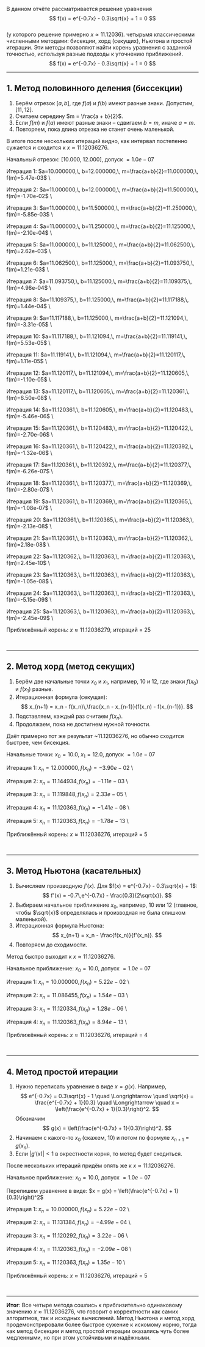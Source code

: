 В данном отчёте рассматривается решение уравнения
$$
f(x) = e^{-0.7x} - 0.3\sqrt{x} + 1 = 0
$$  
(у которого решение примерно $x \approx 11.12036$).
четырьмя классическими численными методами: бисекции, хорд (секущих), Ньютона и простой итерации. Эти методы позволяют найти корень уравнения с заданной точностью, используя разные подходы к уточнению приближений.
$$
f(x) = e^{-0.7x} - 0.3\sqrt{x} + 1 = 0
$$  


---

## 1. Метод половинного деления (биссекции)

1. Берём отрезок $[a,b]$, где $f(a)$ и $f(b)$ имеют разные знаки. Допустим, $[11, 12]$.  
2. Считаем середину $m = \frac{a + b}{2}$.  
3. Если $f(m)$ и $f(a)$ имеют разные знаки – сдвигаем $b = m$, иначе $a = m$.  
4. Повторяем, пока длина отрезка не станет очень маленькой.  

В итоге после нескольких итераций  видно, как интервал постепенно сужается и сходится к $x \approx 11.12036276$.

Начальный отрезок: $[10.000,\; 12.000]$, допуск $=1.0e-07$

Итерация 1: $a=10.000000,\, b=12.000000,\, m=\frac{a+b}{2}=11.000000,\, f(m)=5.47e-03$  \\

Итерация 2: $a=11.000000,\, b=12.000000,\, m=\frac{a+b}{2}=11.500000,\, f(m)=-1.70e-02$  \\

Итерация 3: $a=11.000000,\, b=11.500000,\, m=\frac{a+b}{2}=11.250000,\, f(m)=-5.85e-03$  \\

Итерация 4: $a=11.000000,\, b=11.250000,\, m=\frac{a+b}{2}=11.125000,\, f(m)=-2.10e-04$  \\

Итерация 5: $a=11.000000,\, b=11.125000,\, m=\frac{a+b}{2}=11.062500,\, f(m)=2.62e-03$  \\

Итерация 6: $a=11.062500,\, b=11.125000,\, m=\frac{a+b}{2}=11.093750,\, f(m)=1.21e-03$  \\

Итерация 7: $a=11.093750,\, b=11.125000,\, m=\frac{a+b}{2}=11.109375,\, f(m)=4.98e-04$  \\

Итерация 8: $a=11.109375,\, b=11.125000,\, m=\frac{a+b}{2}=11.117188,\, f(m)=1.44e-04$  \\

Итерация 9: $a=11.117188,\, b=11.125000,\, m=\frac{a+b}{2}=11.121094,\, f(m)=-3.31e-05$  \\

Итерация 10: $a=11.117188,\, b=11.121094,\, m=\frac{a+b}{2}=11.119141,\, f(m)=5.53e-05$  \\

Итерация 11: $a=11.119141,\, b=11.121094,\, m=\frac{a+b}{2}=11.120117,\, f(m)=1.11e-05$  \\

Итерация 12: $a=11.120117,\, b=11.121094,\, m=\frac{a+b}{2}=11.120605,\, f(m)=-1.10e-05$  \\

Итерация 13: $a=11.120117,\, b=11.120605,\, m=\frac{a+b}{2}=11.120361,\, f(m)=6.50e-08$  \\

Итерация 14: $a=11.120361,\, b=11.120605,\, m=\frac{a+b}{2}=11.120483,\, f(m)=-5.46e-06$  \\

Итерация 15: $a=11.120361,\, b=11.120483,\, m=\frac{a+b}{2}=11.120422,\, f(m)=-2.70e-06$  \\

Итерация 16: $a=11.120361,\, b=11.120422,\, m=\frac{a+b}{2}=11.120392,\, f(m)=-1.32e-06$  \\

Итерация 17: $a=11.120361,\, b=11.120392,\, m=\frac{a+b}{2}=11.120377,\, f(m)=-6.26e-07$  \\

Итерация 18: $a=11.120361,\, b=11.120377,\, m=\frac{a+b}{2}=11.120369,\, f(m)=-2.80e-07$  \\

Итерация 19: $a=11.120361,\, b=11.120369,\, m=\frac{a+b}{2}=11.120365,\, f(m)=-1.08e-07$  \\

Итерация 20: $a=11.120361,\, b=11.120365,\, m=\frac{a+b}{2}=11.120363,\, f(m)=-2.13e-08$  \\

Итерация 21: $a=11.120361,\, b=11.120363,\, m=\frac{a+b}{2}=11.120362,\, f(m)=2.18e-08$  \\

Итерация 22: $a=11.120362,\, b=11.120363,\, m=\frac{a+b}{2}=11.120363,\, f(m)=2.45e-10$  \\

Итерация 23: $a=11.120363,\, b=11.120363,\, m=\frac{a+b}{2}=11.120363,\, f(m)=-1.05e-08$  \\

Итерация 24: $a=11.120363,\, b=11.120363,\, m=\frac{a+b}{2}=11.120363,\, f(m)=-5.15e-09$  \\

Итерация 25: $a=11.120363,\, b=11.120363,\, m=\frac{a+b}{2}=11.120363,\, f(m)=-2.45e-09$  \\

Приближённый корень: $x \approx 11.12036279$, итераций = 25

<br>

---

## 2. Метод хорд (метод секущих)

1. Берём две начальные точки $x_0$ и $x_1$, например, 10 и 12, где знаки $f(x_0)$ и $f(x_1)$ разные.  
2. Итерационная формула (секущая):
   $$
   x_{n+1} = x_n - f(x_n)\,\frac{x_n - x_{n-1}}{f(x_n) - f(x_{n-1})}.
   $$
3. Подставляем, каждый раз считаем $f(x_n)$.  
4. Продолжаем, пока не достигнем нужной точности.  

Даёт примерно тот же результат ~11.12036276, но обычно сходится быстрее, чем бисекция.

Начальные точки: $x_0=10.0,\; x_1=12.0$, допуск $=1.0e-07$

Итерация 1: $x_n=12.000000,\, f(x_n)=-3.90e-02$  \\

Итерация 2: $x_n=11.144934,\, f(x_n)=-1.11e-03$  \\

Итерация 3: $x_n=11.119848,\, f(x_n)=2.33e-05$  \\

Итерация 4: $x_n=11.120363,\, f(x_n)=-1.41e-08$  \\

Итерация 5: $x_n=11.120363,\, f(x_n)=-1.78e-13$  \\

Приближённый корень: $x \approx 11.12036276$, итераций = 5

<br>

---

## 3. Метод Ньютона (касательных)

1. Вычисляем производную $f'(x)$. Для $f(x) = e^{-0.7x} - 0.3\sqrt{x} + 1$:
   $$
   f'(x) = -0.7\,e^{-0.7x} - \frac{0.3}{2\sqrt{x}}.
   $$
2. Выбираем начальное приближение $x_0$, например, 10 или 12 (главное, чтобы $\sqrt{x}$ определялась и производная не была слишком маленькой).  
3. Итерационная формула Ньютона:
   $$
   x_{n+1} = x_n - \frac{f(x_n)}{f'(x_n)}.
   $$
4. Повторяем до сходимости.  

Метод быстро выходит к $x \approx 11.12036276$.

Начальное приближение: $x_0=10.0$, допуск $=1.0e-07$

Итерация 1: $x_n=10.000000,\, f(x_n)=5.22e-02$  \\

Итерация 2: $x_n=11.086455,\, f(x_n)=1.54e-03$  \\

Итерация 3: $x_n=11.120334,\, f(x_n)=1.28e-06$  \\

Итерация 4: $x_n=11.120363,\, f(x_n)=8.94e-13$  \\

Приближённый корень: $x \approx 11.12036276$, итераций = 4

<br>

---

## 4. Метод простой итерации

1. Нужно переписать уравнение в виде $x = g(x)$. Например,
   $$
   e^{-0.7x} = 0.3\sqrt{x} - 1 
   \quad \Longrightarrow \quad
   \sqrt{x} = \frac{e^{-0.7x} + 1}{0.3} 
   \quad \Longrightarrow \quad
   x = \left(\frac{e^{-0.7x} + 1}{0.3}\right)^2.
   $$
   Обозначим 
   $$
   g(x) = \left(\frac{e^{-0.7x} + 1}{0.3}\right)^2.
   $$
2. Начинаем с какого-то $x_0$ (скажем, 10) и потом по формуле $x_{n+1} = g(x_n)$.  
3. Если $|g'(x)| < 1$ в окрестности корня, то метод будет сходиться.  

После нескольких итераций придём опять же к $x \approx 11.12036276$.

Начальное приближение: $x_0=10.0$, допуск $=1.0e-07$

Перепишем уравнение в виде: $x = g(x) = \left(\frac{e^{-0.7x} + 1}{0.3}\right)^2$

Итерация 1: $x_n=10.000000,\, f(x_n)=5.22e-02$  \\

Итерация 2: $x_n=11.131384,\, f(x_n)=-4.99e-04$  \\

Итерация 3: $x_n=11.120292,\, f(x_n)=3.22e-06$  \\

Итерация 4: $x_n=11.120363,\, f(x_n)=-2.09e-08$  \\

Итерация 5: $x_n=11.120363,\, f(x_n)=1.35e-10$  \\

Приближённый корень: $x \approx 11.12036276$, итераций = 5

<br>

---

**Итог**: Все четыре метода сошлись к приблизительно одинаковому значению $x \approx 11.12036276$, что говорит о корректности как самих алгоритмов, так и исходных вычислений. Метод Ньютона и метод хорд продемонстрировали более быстрое сужение к искомому корню, тогда как метод бисекции и метод простой итерации оказались чуть более медленными, но при этом устойчивыми и надёжными.
